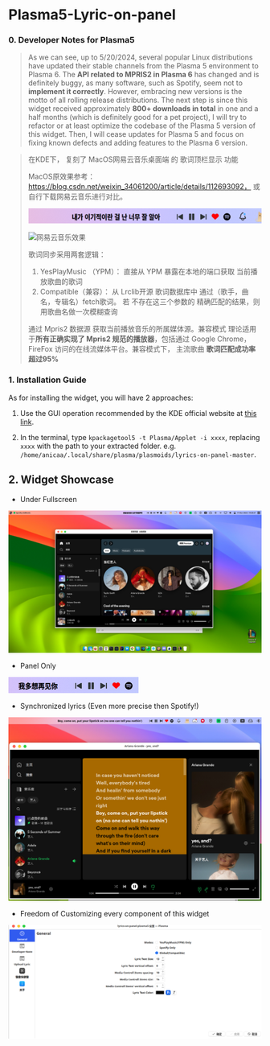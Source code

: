# Plasma5-Lyric-on-panel

### 0. Developer Notes for Plasma5

> As we can see, up to 5/20/2024, several popular Linux distributions have updated their stable channels from the Plasma 5 environment to Plasma 6. The **API related to MPRIS2 in Plasma 6** has changed and is definitely buggy, as many software, such as Spotify, seem not to **implement it correctly**. However, embracing new versions is the motto of all rolling release distributions. The next step is since this widget received approximately **800+ downloads in total** in one and a half months (which is definitely good for a pet project), I will try to refactor or at least optimize the codebase of the Plasma 5 version of this widget. Then, I will cease updates for Plasma 5 and focus on fixing known defects and adding features to the Plasma 6 version.



> 在KDE下， 复刻了 MacOS网易云音乐桌面端 的 歌词顶栏显示 功能
>
> MacOS原效果参考：https://blog.csdn.net/weixin_34061200/article/details/112693092， 或自行下载网易云音乐进行对比。
>
> ![Lyric-on-panel效果](img/image-20240317195128194.png "Lyric-on-panel")
>
> ![网易云音乐效果](https://img-blog.csdnimg.cn/img_convert/d98c4b5b7d938727d008214573453c57.png "网易云音乐效果")
>
> 歌词同步采用两套逻辑： 
>
>  	1. YesPlayMusic （YPM）： 直接从 YPM 暴露在本地的端口获取 当前播放歌曲的歌词
>  	2. Compatible（兼容）： 从 Lrclib开源 歌词数据库中 通过（歌手，曲名，专辑名）fetch歌词。 若 不存在这三个参数的 精确匹配的结果，则用歌曲名做一次模糊查询
>
> 通过 Mpris2 数据源 获取当前播放音乐的所属媒体源。兼容模式 理论适用于**所有正确实现了 Mpris2 规范的播放器**，包括通过 Google Chrome， FireFox 访问的在线流媒体平台。兼容模式下， 主流歌曲 **歌词匹配成功率** **超过95%**



### 1. Installation Guide

As for installing the widget, you will have 2 approaches:

1. Use the GUI operation recommended by the KDE official website at [this link](https://userbase.kde.org/Plasma/Installing_Plasmoids).

2. In the terminal, type `kpackagetool5 -t Plasma/Applet -i xxxx`, replacing `xxxx` with the path to your extracted folder. e.g. `/home/anicaa/.local/share/plasma/plasmoids/lyrics-on-panel-master`.



## 2. Widget Showcase

* Under Fullscreen 

![image-20240317192855544](img/image-20240317192855544.png "Fullscreen shortcut")

* Panel Only

![image-20240317192935566](img/image-20240317192935566.png "Panel shortcut")



* Synchronized lyrics (Even more precise then Spotify!)

![image-20240317192959997](img/image-20240317192959997.png "synchronized lyrics")



* Freedom of Customizing every component of this widget

![image-20240317193415515](img/image-20240317193415515.png)





